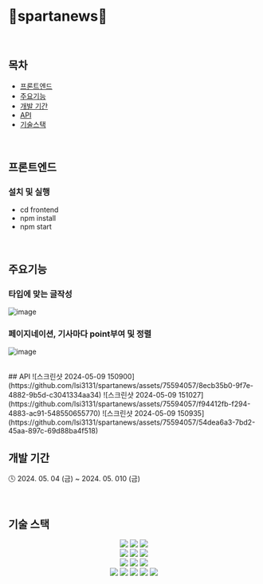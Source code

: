 # 📰spartanews📰

<br>

## 목차
- [프론트엔드](#프론트엔드)
- [주요기능](#주요기능)
- [개발 기간](#개발-기간)
- [API](#API)
- [기술스택](#기술-스택)

<br>

## 프론트엔드
### 설치 및 실행
* cd frontend
* npm install
* npm start

<br>

## 주요기능
### 타입에 맞는 글작성
![image](https://github.com/lsi3131/spartanews/assets/75594057/8c1cca7d-d413-454f-8d80-550e41c3c9dc)

### 페이지네이션, 기사마다 point부여 및 정렬
![image](https://github.com/lsi3131/spartanews/assets/75594057/7c9d9806-0d78-4ae4-8afa-8d0144d781e3)





<br>
## API
![스크린샷 2024-05-09 150900](https://github.com/lsi3131/spartanews/assets/75594057/8ecb35b0-9f7e-4882-9b5d-c3041334aa34)
![스크린샷 2024-05-09 151027](https://github.com/lsi3131/spartanews/assets/75594057/f94412fb-f294-4883-ac91-548550655770)
![스크린샷 2024-05-09 150935](https://github.com/lsi3131/spartanews/assets/75594057/54dea6a3-7bd2-45aa-897c-69d88ba4f518)

<br>

## 개발 기간
🕓 2024. 05. 04 (금) ~ 2024. 05. 010 (금)

<br>

## 기술 스택
<div align="center">
<img src="https://img.shields.io/badge/python-3776AB?style=for-the-badge&logo=python&logoColor=white">
<img src="https://img.shields.io/badge/diagrams-F08705?style=for-the-badge&logo=diagrams.net&logoColor=white">
<img src="https://img.shields.io/badge/html5-E34F26?style=for-the-badge&logo=html5&logoColor=white">
<br>
<img src="https://img.shields.io/badge/css-1572B6?style=for-the-badge&logo=css3&logoColor=white">
<img src="https://img.shields.io/badge/javascript-F7DF1E?style=for-the-badge&logo=javascript&logoColor=black">
<img src="https://img.shields.io/badge/bootstrap-7952B3?style=for-the-badge&logo=bootstrap&logoColor=white">
<br>
<img src="https://img.shields.io/badge/git-F05032?style=for-the-badge&logo=git&logoColor=white">
<img src="https://img.shields.io/badge/github-181717?style=for-the-badge&logo=github&logoColor=white">
<img src="https://img.shields.io/badge/Slack-4A154B?style=for-the-badge&logo=Slack&logoColor=white">
<br>
<img src="https://img.shields.io/badge/notion-000000?style=for-the-badge&logo=notion&logoColor=white">
<img src="https://img.shields.io/badge/figma-F24E1E?style=for-the-badge&logo=figma&logoColor=white">
<img src="https://img.shields.io/badge/django-092E20?style=for-the-badge&logo=figma&logoColor=white">
<img src="https://img.shields.io/badge/react-61DAFB?style=for-the-badge&logo=figma&logoColor=white">
<img src="https://img.shields.io/badge/node.js-5FA04E?style=for-the-badge&logo=figma&logoColor=white">
</div>
